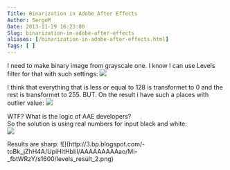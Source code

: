 ```yaml
---
Title: Binarization in Adobe After Effects 
Author: SergeM
Date: 2013-11-29 16:23:00
Slug: binarization-in-adobe-after-effects
aliases: [/binarization-in-adobe-after-effects.html]
Tags: [ ]
---
```




I need to make binary image from grayscale one. I know I can use Levels filter for that with such settings:
![](http://4.bp.blogspot.com/-nluWlFcUinc/UpiF4uKuWHI/AAAAAAAAAaY/Lzros6uPzDE/s320/levels_1.png)


I think that everything that is less or equal to 128 is transformet to 0 and the rest is transformet to 255. BUT. On the result i have such a places with outlier value:
![](http://3.bp.blogspot.com/-JMnOtNJ1WRs/UpiGeFJB-bI/AAAAAAAAAag/FNWwgyvt0ys/s320/levels_result_1.png)</div><div class="separator" style="clear: both; text-align: left;">WTF? What is the logic of AAE developers?&nbsp;</div><div class="separator" style="clear: both; text-align: left;">So the solution is using real numbers for input black and white:</div><div class="separator" style="clear: both; text-align: left;">![](http://2.bp.blogspot.com/-eRKqVUH7ei4/UpiHIrfKa_I/AAAAAAAAAas/aDnntGrvHEg/s320/levels_2.png)<div class="separator" style="clear: both; text-align: center;">
</div><div class="separator" style="clear: both; text-align: left;">Results are sharp:
![](http://3.bp.blogspot.com/-toBk_jZhH4A/UpiHItHbIiI/AAAAAAAAAao/Mi-_fbtWRzY/s1600/levels_result_2.png)<div class="separator" style="clear: both; text-align: left;">
</div><div class="separator" style="clear: both; text-align: left;">

